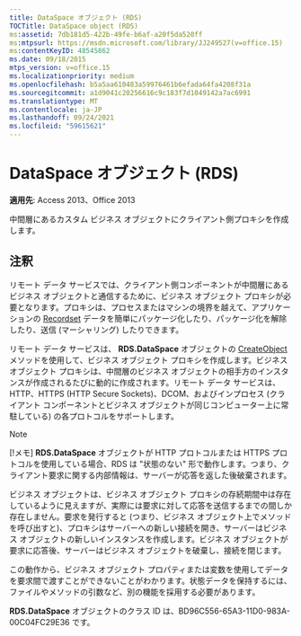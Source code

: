 ```yaml
---
title: DataSpace オブジェクト (RDS)
TOCTitle: DataSpace object (RDS)
ms:assetid: 7db181d5-422b-49fe-b6af-a20f5da520ff
ms:mtpsurl: https://msdn.microsoft.com/library/JJ249527(v=office.15)
ms:contentKeyID: 48545862
ms.date: 09/18/2015
mtps_version: v=office.15
ms.localizationpriority: medium
ms.openlocfilehash: b5a5aa610483a59976461b6efada64fa4208f31a
ms.sourcegitcommit: a1d9041c20256616c9c183f7d1049142a7ac6991
ms.translationtype: MT
ms.contentlocale: ja-JP
ms.lasthandoff: 09/24/2021
ms.locfileid: "59615621"
---
```

# <a name="dataspace-object-rds"></a>DataSpace オブジェクト (RDS)

**適用先**: Access 2013、Office 2013

中間層にあるカスタム ビジネス オブジェクトにクライアント側プロキシを作成します。

## <a name="remarks"></a>注釈

リモート データ サービスでは、クライアント側コンポーネントが中間層にあるビジネス オブジェクトと通信するために、ビジネス オブジェクト プロキシが必要となります。プロキシは、プロセスまたはマシンの境界を越えて、アプリケーションの [Recordset](recordset-object-ado.md) データを簡単にパッケージ化したり、パッケージ化を解除したり、送信 (マーシャリング) したりできます。

リモート データ サービスは、 **RDS.DataSpace** オブジェクトの [CreateObject](createobject-method-rds.md) メソッドを使用して、ビジネス オブジェクト プロキシを作成します。ビジネス オブジェクト プロキシは、中間層のビジネス オブジェクトの相手方のインスタンスが作成されるたびに動的に作成されます。リモート データ サービスは、HTTP、HTTPS (HTTP Secure Sockets)、DCOM、およびインプロセス (クライアント コンポーネントとビジネス オブジェクトが同じコンピューター上に常駐している) の各プロトコルをサポートします。

> [!NOTE]
> [!メモ] **RDS.DataSpace** オブジェクトが HTTP プロトコルまたは HTTPS プロトコルを使用している場合、RDS は "状態のない" 形で動作します。つまり、クライアント要求に関する内部情報は、サーバーが応答を返した後破棄されます。

ビジネス オブジェクトは、ビジネス オブジェクト プロキシの存続期間中は存在しているように見えますが、実際には要求に対して応答を送信するまでの間しか存在しません。要求を発行すると (つまり、ビジネス オブジェクト上でメソッドを呼び出すと)、プロキシはサーバーへの新しい接続を開き、サーバーはビジネス オブジェクトの新しいインスタンスを作成します。ビジネス オブジェクトが要求に応答後、サーバーはビジネス オブジェクトを破棄し、接続を閉じます。

この動作から、ビジネス オブジェクト プロパティまたは変数を使用してデータを要求間で渡すことができないことがわかります。状態データを保持するには、ファイルやメソッドの引数など、別の機能を採用する必要があります。

**RDS.DataSpace** オブジェクトのクラス ID は、BD96C556-65A3-11D0-983A-00C04FC29E36 です。

